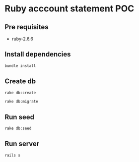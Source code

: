 # Ruby acccount statement POC

## Pre requisites

- ruby-2.6.6

## Install dependencies

```bash
bundle install
```

## Create db

```bash
rake db:create
```

```bash
rake db:migrate
```

## Run seed

```bash
rake db:seed
```

## Run server

```bash
rails s
```